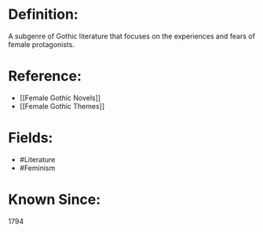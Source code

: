 

# Definition:
A subgenre of Gothic literature that focuses on the experiences and fears of female protagonists.

# Reference:
- [[Female Gothic Novels]]
- [[Female Gothic Themes]]

# Fields: 
- #Literature
- #Feminism

# Known Since:
1794

